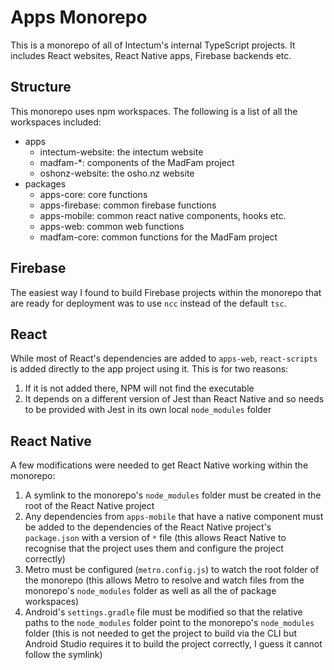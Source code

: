 # Apps Monorepo

This is a monorepo of all of Intectum's internal TypeScript projects. It includes React websites, React Native apps, Firebase backends etc.

## Structure

This monorepo uses npm workspaces. The following is a list of all the workspaces included:

- apps
  - intectum-website: the intectum website
  - madfam-*: components of the MadFam project
  - oshonz-website: the osho.nz website
- packages
  - apps-core: core functions
  - apps-firebase: common firebase functions
  - apps-mobile: common react native components, hooks etc.
  - apps-web: common web functions
  - madfam-core: common functions for the MadFam project

## Firebase

The easiest way I found to build Firebase projects within the monorepo that are ready for deployment was to use `ncc` instead of the default `tsc`.

## React

While most of React's dependencies are added to `apps-web`, `react-scripts` is added directly to the app project using it. This is for two reasons:

1. If it is not added there, NPM will not find the executable
2. It depends on a different version of Jest than React Native and so needs to be provided with Jest in its own local `node_modules` folder

## React Native

A few modifications were needed to get React Native working within the monorepo:

1. A symlink to the monorepo's `node_modules` folder must be created in the root of the React Native project
2. Any dependencies from `apps-mobile` that have a native component must be added to the dependencies of the React Native project's `package.json` with a version of `*` file (this allows React Native to recognise that the project uses them and configure the project correctly)
3. Metro must be configured (`metro.config.js`) to watch the root folder of the monorepo (this allows Metro to resolve and watch files from the monorepo's `node_modules` folder as well as all the of package workspaces)
4. Android's `settings.gradle` file must be modified so that the relative paths to the `node_modules` folder point to the monorepo's `node_modules` folder (this is not needed to get the project to build via the CLI but Android Studio requires it to build the project correctly, I guess it cannot follow the symlink)
